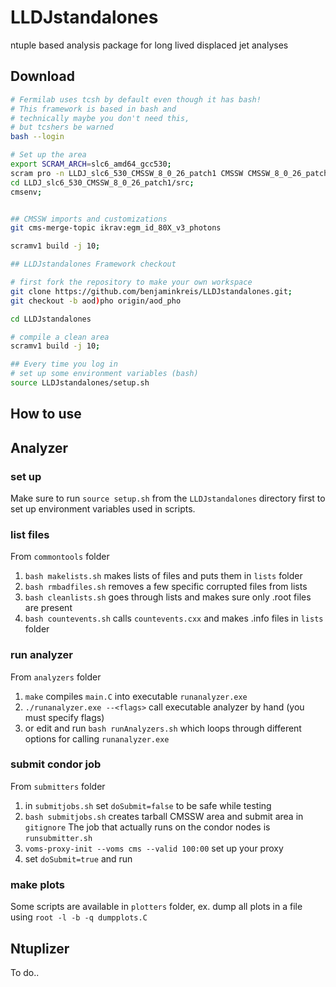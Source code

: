 # LLDJstandalones
ntuple based analysis package for long lived displaced jet analyses

## Download

```bash
# Fermilab uses tcsh by default even though it has bash! 
# This framework is based in bash and
# technically maybe you don't need this,
# but tcshers be warned
bash --login

# Set up the area
export SCRAM_ARCH=slc6_amd64_gcc530;
scram pro -n LLDJ_slc6_530_CMSSW_8_0_26_patch1 CMSSW CMSSW_8_0_26_patch1;
cd LLDJ_slc6_530_CMSSW_8_0_26_patch1/src;
cmsenv;


## CMSSW imports and customizations
git cms-merge-topic ikrav:egm_id_80X_v3_photons

scramv1 build -j 10;

## LLDJstandalones Framework checkout

# first fork the repository to make your own workspace
git clone https://github.com/benjaminkreis/LLDJstandalones.git;
git checkout -b aod)pho origin/aod_pho

cd LLDJstandalones

# compile a clean area
scramv1 build -j 10;

## Every time you log in
# set up some environment variables (bash)
source LLDJstandalones/setup.sh
```

## How to use

## Analyzer
### set up
Make sure to run `source setup.sh` from the `LLDJstandalones` directory first to set up environment variables used in scripts.

### list files
From `commontools` folder
1. `bash makelists.sh` makes lists of files and puts them in `lists` folder
2. `bash rmbadfiles.sh` removes a few specific corrupted files from lists
3. `bash cleanlists.sh` goes through lists and makes sure only .root files are present
4. `bash countevents.sh` calls `countevents.cxx` and makes .info files in `lists` folder

### run analyzer
From `analyzers` folder
1. `make` compiles `main.C` into executable `runanalyzer.exe` 
2. `./runanalyzer.exe --<flags>` call executable analyzer by hand (you must specify flags)
3. or edit and run `bash runAnalyzers.sh` which loops through different options for calling `runanalyzer.exe`

### submit condor job
From `submitters` folder
1. in `submitjobs.sh` set `doSubmit=false` to be safe while testing
2. `bash submitjobs.sh` creates tarball CMSSW area and submit area in `gitignore`
The job that actually runs on the condor nodes is `runsubmitter.sh`
3. `voms-proxy-init --voms cms --valid 100:00` set up your proxy
4. set `doSubmit=true` and run 

### make plots
Some scripts are available in `plotters` folder, ex. dump all plots in a file using `root -l -b -q dumpplots.C`


## Ntuplizer
To do..

